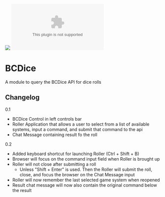 ![](https://img.shields.io/badge/Foundry-v0.7.9-informational)
![Latest Release Download Count](https://img.shields.io/github/downloads/jsinme/fvtt-bcdice/latest/module.zip)

# BCDice

A module to query the BCDice API for dice rolls

## Changelog
0.1
 - BCDice Control in left controls bar
 - Roller Application that allows a user to select from a list of available systems, input a command, and submit that command to the api
 - Chat Message containing result fo the roll

0.2
 - Added keyboard shortcut for launching Roller (Ctrl + Shift + B)
 - Browser will focus on the command input field when Roller is brought up
 - Roller will not close after submitting a roll
    - Unless "Shift + Enter" is used. Then the Roller will submit the roll, close, and focus the browser on the Chat Message input
 - Roller will now remember the last selected game system when reopened
 - Result chat message will now also contain the original command below the result